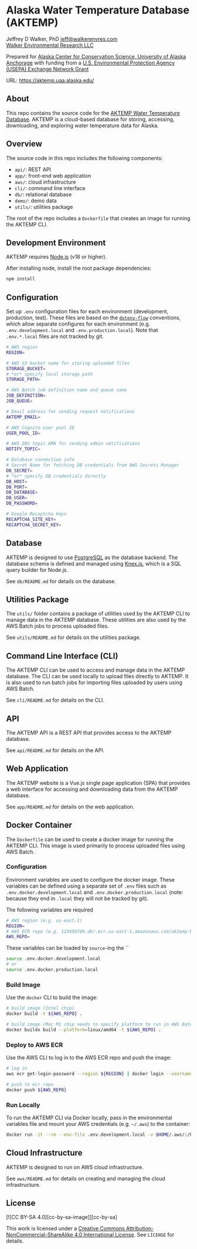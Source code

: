 Alaska Water Temperature Database (AKTEMP)
==========================================

Jeffrey D Walker, PhD <jeff@walkerenvres.com>  
[Walker Environmental Research LLC](https://walkerenvres.com)

Prepared for [Alaska Center for Conservation Science, University of Alaska Anchorage](https://accs.uaa.alaska.edu/) with funding from a [U.S. Environmental Protection Agency (USEPA) Exchange Network Grant](https://www.epa.gov/exchangenetwork/exchange-network-grant-program)

URL: https://aktemp.uaa.alaska.edu/

## About

This repo contains the source code for the [AKTEMP Water Temperature Database](https://aktemp.uaa.alaska.edu/). AKTEMP is a cloud-based database for storing, accessing, downloading, and exploring water temperature data for Alaska.

## Overview

The source code in this repo includes the following components:

- `api/`: REST API
- `app/`: front-end web application
- `aws/`: cloud infrastructure
- `cli/`: command line interface
- `db/`: relational database
- `demo/`: demo data
- `utils/`: utilities package

The root of the repo includes a `Dockerfile` that creates an image for running the AKTEMP CLI.

## Development Environment

AKTEMP requires [Node.js](https://nodejs.org/) (v18 or higher).

After installing node, install the root package dependencies:

```sh
npm install
```

## Configuration

Set up `.env` configuration files for each environment (development, production, test). These files are based on the [`dotenv-flow`](https://www.npmjs.com/package/dotenv-flow) conventions, which allow separate configures for each environment (e.g. `.env.development.local` and `.env.production.local`). Note that `.env.*.local` files are not tracked by git.

```sh
# AWS region
REGION=

# AWS S3 bucket name for storing uploaded files
STORAGE_BUCKET=
# *or* specify local storage path
STORAGE_PATH=

# AWS Batch job definition name and queue name
JOB_DEFINITION=
JOB_QUEUE=

# Email address for sending request notifications
AKTEMP_EMAIL=

# AWS Cognito user pool ID
USER_POOL_ID=

# AWS SNS topic ARN for sending admin notifications
NOTIFY_TOPIC=

# Database connection info
# Secret Name for fetching DB credentials from AWS Secrets Manager
DB_SECRET=
# *or* specify DB credentials directly
DB_HOST=
DB_PORT=
DB_DATABASE=
DB_USER=
DB_PASSWORD=

# Google Recaptcha keys
RECAPTCHA_SITE_KEY=
RECAPTCHA_SECRET_KEY=
```

## Database

AKTEMP is designed to use [PostgreSQL](https://www.postgresql.org/) as the database backend. The database schema is defined and managed using [Knex.js](https://knexjs.org/), which is a SQL query builder for Node.js.

See `db/README.md` for details on the database.

## Utilities Package

The `utils/` folder contains a package of utilities used by the AKTEMP CLI to manage data in the AKTEMP database. These utilities are also used by the AWS Batch jobs to process uploaded files.

See `utils/README.md` for details on the utilities package.

## Command Line Interface (CLI)

The AKTEMP CLI can be used to access and manage data in the AKTEMP database. The CLI can be used locally to upload files directly to AKTEMP. It is also used to run batch jobs for importing files uploaded by users using AWS Batch.

See `cli/README.md` for details on the CLI.

## API

The AKTEMP API is a REST API that provides access to the AKTEMP database.

See `api/README.md` for details on the API.

## Web Application

The AKTEMP website is a Vue.js single page application (SPA) that provides a web interface for accessing and downloading data from the AKTEMP database.

See `app/README.md` for details on the web application.

## Docker Container

The `Dockerfile` can be used to create a docker image for running the AKTEMP CLI. This image is used primarily to process uploaded files using AWS Batch.

### Configuration

Environment variables are used to configure the docker image. These variables can be defined using a separate set of `.env` files such as `.env.docker.development.local` and `.env.docker.production.local` (note: because they end in `.local` they will not be tracked by git).

The following variables are required

```sh
# AWS region (e.g. us-east-1)
REGION=
# AWS ECR repo (e.g. 123456789.dkr.ecr.us-east-1.amazonaws.com/aktemp-batch)
AWS_REPO=
```

These variables can be loaded by `source`-ing the ``

```bash
source .env.docker.development.local
# or
source .env.docker.production.local
```

### Build Image

Use the `docker` CLI to build the image:

```sh
# build image (Intel chip)
docker build -t ${AWS_REPO} .

# build image (Mac M1 chip needs to specify platform to run in AWS Batch)
docker buildx build --platform=linux/amd64 -t ${AWS_REPO} .
```

### Deploy to AWS ECR

Use the AWS CLI to log in to the AWS ECR repo and push the image:

```sh
# log in
aws ecr get-login-password --region ${REGION} | docker login --username AWS --password-stdin ${AWS_REPO}

# push to ecr repo
docker push ${AWS_REPO}
```

### Run Locally

To run the AKTEMP CLI via Docker locally, pass in the environmental variables file and mount your AWS credentials (e.g. `~/.aws`) to the container:

```sh
docker run -it --rm --env-file .env.development.local -v $HOME/.aws/:/home/node/.aws ${AWS_REPO} node index.js help
```

## Cloud Infrastructure

AKTEMP is designed to run on AWS cloud infrastructure.

See `aws/README.md` for details on creating and managing the cloud infrastructure.

## License

[![CC BY-SA 4.0][cc-by-sa-image]][cc-by-sa]

This work is licensed under a
[Creative Commons Attribution-NonCommercial-ShareAlike 4.0 International License][cc-by-nc-sa]. See `LICENSE` for details.

[cc-by-nc-sa]: http://creativecommons.org/licenses/by-nc-sa/4.0/
[cc-by-nc-sa-image]: https://licensebuttons.net/l/by-nc-sa/4.0/88x31.png
[cc-by-nc-sa-shield]: https://img.shields.io/badge/License-CC%20BY--NC--SA%204.0-lightgrey.svg
